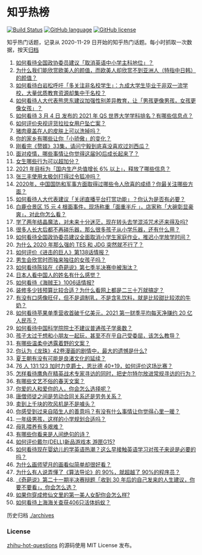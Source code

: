 # 知乎热榜
[![Build Status](https://github.com/ToWeLong/zhihu-hot-questions/workflows/CI/badge.svg)](https://github.com/ToWeLong/zhihu-hot-questions/actions)
[![GitHub language](https://img.shields.io/badge/language-golang-orange.svg)](https://golang.org/)
[![GitHub license](https://img.shields.io/github/license/ToWeLong/zhihu-hot-questions)](https://github.com/ToWeLong/zhihu-hot-questions/blob/main/LICENSE)

知乎热门话题，记录从 2020-11-29 日开始的知乎热门话题。每小时抓取一次数据，按天[归档](./archives)

<!-- BEGIN -->

1. [如何看待全国政协委员建议「取消英语中小学主科地位」？](https://www.zhihu.com/question/447545498)
1. [为什么我们能欣赏欧美人的颜值，而欧美人却欣赏不到亚洲人（特指中日韩）的颜值？](https://www.zhihu.com/question/287635027)
1. [如何看待白岩松呼吁「多关注非名校学生」：九成大学生毕业于非双一流学校，大量优质教育资源却集中于名校？](https://www.zhihu.com/question/447502298)
1. [如何看待人大代表熊思东建议加强性别差异教育，让「男孩更像男孩，女孩更像女孩」？](https://www.zhihu.com/question/447502319)
1. [如何看待 3 月 4 日 发布的 2021 年 QS 世界大学学科排名？有哪些信息点？](https://www.zhihu.com/question/400513576)
1. [如何评价央视评货拉拉女用户坠亡案？](https://www.zhihu.com/question/447573054)
1. [猪肉章盖在人的皮肤上可以洗掉吗？](https://www.zhihu.com/question/447167970)
1. [你的家乡有哪些让你「小骄傲」的变化？](https://www.zhihu.com/question/447184809)
1. [刚看完《赘婿》33集，请问宁毅到底喜没喜欢过刘西瓜？](https://www.zhihu.com/question/447485786)
1. [面对疫情，哪些事情让你觉得这届90后成长起来了？](https://www.zhihu.com/question/370735342)
1. [女生哪些行为可以超加分？](https://www.zhihu.com/question/440624376)
1. [2021 年目标为「国内生产总值增长 6% 以上」，释放了哪些信息？](https://www.zhihu.com/question/447676515)
1. [张三丰使用太极剑打得过令狐冲吗？](https://www.zhihu.com/question/300123154)
1. [2020年，中国国防和军事方面取得过哪些令人欣喜的成绩？你最关注哪些方面？](https://www.zhihu.com/question/447230284)
1. [如何看待人大代表建议「关闭直播平台打赏功能」？你认为是否有必要？](https://www.zhihu.com/question/447396625)
1. [白鹿仓景区 15 元 4 根面事件，现场称重「面重半斤 」，店家称「大碗彰显豪爽」，对此你怎么看？](https://www.zhihu.com/question/447360453)
1. [学了两年结晶魔法，对未来十分迷茫，现在转头去学混沌咒术还来得及吗?](https://www.zhihu.com/question/447435321)
1. [很多人长大后都不再碰乐器，那么很多孩子从小学乐器，还有什么用？](https://www.zhihu.com/question/446035561)
1. [如何看待全国政协委员建议全面取消小学生家庭作业，推迟小学放学时间？](https://www.zhihu.com/question/447336769)
1. [为什么 2020 年那么强的 TES 和 JDG 突然就不行了？](https://www.zhihu.com/question/447095616)
1. [如何评价《进击的巨人》第138话情报？](https://www.zhihu.com/question/444384679)
1. [男生会欣赏时而独来独往的女孩子吗？](https://www.zhihu.com/question/442714180)
1. [如何看待陈铭在《奇葩说》第七季半决赛中被淘汰？](https://www.zhihu.com/question/447313752)
1. [日本人看中国人的姓名有什么感觉？](https://www.zhihu.com/question/433563472)
1. [如何看待《海贼王》1006话情报?](https://www.zhihu.com/question/447320752)
1. [装修多少钱预算比较合适？为什么看网上都是二三十万就搞定？](https://www.zhihu.com/question/441287480)
1. [有没有口感像旺仔，但不是调制乳，不是含乳饮料，就是比较甜比较浓的牛奶？](https://www.zhihu.com/question/442229511)
1. [如何看待苹果单季营收首破千亿美元，2021 第一财季平均每天净赚约 20 亿人民币？](https://www.zhihu.com/question/441660909)
1. [如何看待中国科学院院士不建议普通孩子学奥数？](https://www.zhihu.com/question/447598462)
1. [孩子太过于想和小朋友一起玩，甚至不在乎自己受委屈，该怎么教导？](https://www.zhihu.com/question/441465630)
1. [有哪些温柔中透露着野的文案？](https://www.zhihu.com/question/445967916)
1. [你认为《龙珠》42卷漫画的剧情中，最大的遗憾是什么?](https://www.zhihu.com/question/443392549)
1. [夏王朝有没有可能是良渚文化的延续？](https://www.zhihu.com/question/29161900)
1. [76 人 131:123 加时力克爵士，恩比德 40+19，如何评价这场比赛？](https://www.zhihu.com/question/447492548)
1. [怎样看待鹰角在精英战术专家寻访的同时，把史尔特尔放进常规寻访的行为？](https://www.zhihu.com/question/447408920)
1. [有哪些文艺不俗的春天文案？](https://www.zhihu.com/question/446521574)
1. [你爱的人和爱你的人，你会怎么选择呢？](https://www.zhihu.com/question/444147145)
1. [唐僧师徒之间是劳动合同关系还是劳务关系？](https://www.zhihu.com/question/447500126)
1. [卖到上千块的吹风机是不是噱头？](https://www.zhihu.com/question/437185776)
1. [你感受到过来自陌生人的善意吗？有没有什么事情让你觉得心里一暖？](https://www.zhihu.com/question/447232101)
1. [一年级男孩，这样的小学规划合适吗？](https://www.zhihu.com/question/447063908)
1. [母乳喂养有多艰难？](https://www.zhihu.com/question/443773695)
1. [有哪些你看来是人间绝句的诗？](https://www.zhihu.com/question/284367961)
1. [如何评价戴尔(DELL)新品游戏本 游匣G15?](https://www.zhihu.com/question/447433312)
1. [如何看待现在婴幼儿的学英语热潮？这么早接触英语学习对孩子来说是必要的吗？](https://www.zhihu.com/question/330129566)
1. [为什么画师望月的画看似简单却很好看？](https://www.zhihu.com/question/444005734)
1. [为什么有人说弄懂了《算法导论》的 90%，就超越了 90%的程序员？](https://www.zhihu.com/question/315201616)
1. [《奇葩说》第二十一期半决赛辩题「收到 30 年后的自己发来的人生建议，你要不要看」，你会怎么选？](https://www.zhihu.com/question/447526349)
1. [如果你穿成修仙文里的第一美人女配你会怎么样?](https://www.zhihu.com/question/411359114)
1. [如何看待上海海关查获406只活体蚂蚁？](https://www.zhihu.com/question/446194328)

<!-- END -->

历史归档 [./archives](./archives)


### License
[zhihu-hot-questions](https://github.com/towelong/zhihu-hot-questions) 的源码使用 MIT License 发布。